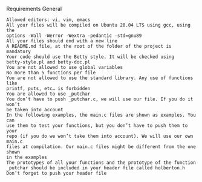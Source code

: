 Requirements
General

    Allowed editors: vi, vim, emacs
    All your files will be compiled on Ubuntu 20.04 LTS using gcc, using the
    options -Wall -Werror -Wextra -pedantic -std=gnu89
    All your files should end with a new line
    A README.md file, at the root of the folder of the project is mandatory
    Your code should use the Betty style. It will be checked using
    betty-style.pl and betty-doc.pl
    You are not allowed to use global variables
    No more than 5 functions per file
    You are not allowed to use the standard library. Any use of functions like
    printf, puts, etc… is forbidden
    You are allowed to use _putchar
    You don’t have to push _putchar.c, we will use our file. If you do it won’t
    be taken into account
    In the following examples, the main.c files are shown as examples. You can
    use them to test your functions, but you don’t have to push them to your
    repo (if you do we won’t take them into account). We will use our own main.c
    files at compilation. Our main.c files might be different from the one shown
    in the examples
    The prototypes of all your functions and the prototype of the function
    _putchar should be included in your header file called holberton.h
    Don’t forget to push your header file

